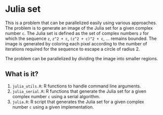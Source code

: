 # Julia set

This is a problem that can be parallelized easily using
various approaches. The problem is to generate an image
of the Julia set for a given complex number `c`. The
Julia set is defined as the set of complex numbers `z`
for which the sequence `z`, `z^2 + c`, `(z^2 + c)^2 + c`, ...
remains bounded. The image is generated by coloring each
pixel according to the number of iterations required for
the sequence to escape a circle of radius 2.

The problem can be parallelized by dividing the image
into smaller regions.


## What is it?

1. `julia_utils.R`: R functions to handle command line arguments.
1. `julia_serial.R`: R functions that generate the Julia set
   for a given complex number `c` using a serial algorithm.
1. `julia.R`: R script that generates the Julia set for a given
   complex number `c` using a given implementation.
